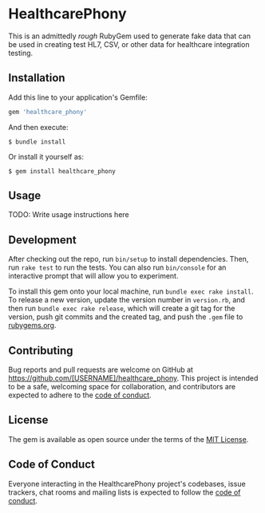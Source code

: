 # HealthcarePhony

This is an admittedly _rough_ RubyGem used to generate fake data that can be used in creating test HL7, CSV, or other data for healthcare integration testing. 

## Installation

Add this line to your application's Gemfile:

```ruby
gem 'healthcare_phony'
```

And then execute:

    $ bundle install

Or install it yourself as:

    $ gem install healthcare_phony

## Usage

TODO: Write usage instructions here

## Development

After checking out the repo, run `bin/setup` to install dependencies. Then, run `rake test` to run the tests. You can also run `bin/console` for an interactive prompt that will allow you to experiment.

To install this gem onto your local machine, run `bundle exec rake install`. To release a new version, update the version number in `version.rb`, and then run `bundle exec rake release`, which will create a git tag for the version, push git commits and the created tag, and push the `.gem` file to [rubygems.org](https://rubygems.org).

## Contributing

Bug reports and pull requests are welcome on GitHub at https://github.com/[USERNAME]/healthcare_phony. This project is intended to be a safe, welcoming space for collaboration, and contributors are expected to adhere to the [code of conduct](https://github.com/[USERNAME]/healthcare_phony/blob/master/CODE_OF_CONDUCT.md).

## License

The gem is available as open source under the terms of the [MIT License](https://opensource.org/licenses/MIT).

## Code of Conduct

Everyone interacting in the HealthcarePhony project's codebases, issue trackers, chat rooms and mailing lists is expected to follow the [code of conduct](https://github.com/[USERNAME]/healthcare_phony/blob/master/CODE_OF_CONDUCT.md).
